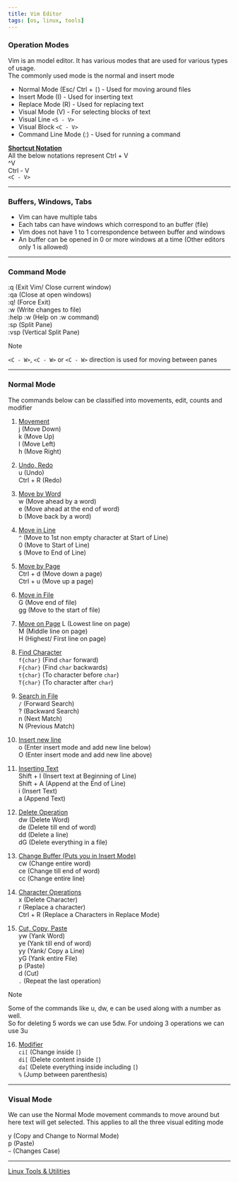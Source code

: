 ```yaml
---
title: Vim Editor
tags: [os, linux, tools]
---
```


### Operation Modes

Vim is an model editor. It has various modes that are used for various types of usage.  
The commonly used mode is the normal and insert mode

* Normal Mode (Esc/ Ctrl + `[`) - Used for moving around files
* Insert Mode (I) - Used for inserting text
* Replace Mode (R) - Used for replacing text
* Visual Mode (V) - For selecting blocks of text
* Visual Line `<S - V>`
* Visual Block `<C - V>`
* Command Line Mode (:) - Used for running a command

**<u>Shortcut Notation</u>**  
All the below notations represent Ctrl + V  
^V  
Ctrl - V  
`<C - V>`

---

### Buffers, Windows, Tabs

* Vim can have multiple tabs
* Each tabs can have windows which correspond to an buffer (file)
* Vim does not have 1 to 1 correspondence between buffer and windows
* An buffer can be opened in 0 or more windows at a time (Other editors only 1 is allowed)

---

### Command Mode

:q (Exit Vim/ Close current window)  
:qa (Close at open windows)  
:q! (Force Exit)  
:w (Write changes to file)  
:help :w (Help on :w command)  
:sp (Split Pane)  
:vsp (Vertical Split Pane)

> [!NOTE]
> `<C - W>`,  `<C - W>` or `<C - W>` direction is used for moving between panes

---

### Normal Mode

The commands below can be classified into movements, edit, counts and modifier

1. <u>Movement</u>  
j (Move Down)  
k (Move Up)  
l (Move Left)  
h (Move Right)

2. <u>Undo, Redo</u>  
u (Undo)  
Ctrl + R (Redo)

3. <u>Move by Word</u>  
w (Move ahead by a word)  
e (Move ahead at the end of word)  
b (Move back by a word)

4. <u>Move in Line</u>  
`^` (Move to 1st non empty character at Start of Line)  
0 (Move to Start of Line)  
`$` (Move to End of Line)

5. <u>Move by Page</u>  
Ctrl + d (Move down a page)  
Ctrl + u (Move up a page)

6. <u>Move in File</u>  
G (Move end of file)  
gg (Move to the start of file)

7. <u>Move on Page</u>
L (Lowest line on page)  
M (Middle line on page)  
H (Highest/ First line on page)

8. <u>Find Character</u>  
`f{char}` (Find `char` forward)  
`F{char}` (Find `char` backwards)  
`t{char}` (To character before `char`)  
`T{char}` (To character after `char`)

9. <u>Search in File</u>  
`/` (Forward Search)  
? (Backward Search)  
n (Next Match)  
N (Previous Match)

10. <u>Insert new line</u>  
o (Enter insert mode and add new line below)  
O (Enter insert mode and add new line above)

11. <u>Inserting Text</u>  
Shift + I (Insert text at Beginning of Line)  
Shift + A (Append at the End of Line)  
i (Insert Text)  
a (Append Text)

12. <u>Delete Operation</u>  
dw (Delete Word)  
de (Delete till end of word)  
dd (Delete a line)  
dG (Delete everything in a file)

13. <u>Change Buffer (Puts you in Insert Mode)</u>  
cw (Change entire word)  
ce (Change till end of word)  
cc (Change entire line)

14. <u>Character Operations</u>  
x (Delete Character)  
r (Replace a character)  
Ctrl + R (Replace a Characters in Replace Mode)

15. <u>Cut, Copy, Paste</u>  
yw (Yank Word)  
ye (Yank till end of word)  
yy (Yank/ Copy a Line)  
yG (Yank entire File)  
p (Paste)  
d (Cut)  
`.` (Repeat the last operation)

> [!NOTE]
> Some of the commands like u, dw, e can be used along with a number as well.  
> So for deleting 5 words we can use 5dw. For undoing 3 operations we can use 3u

16. <u>Modifier</u>  
`ci[` (Change inside `[`)  
`di[` (Delete content inside `[`)  
`da[` (Delete everything inside including `[`)  
`%` (Jump between parenthesis)

---

### Visual Mode

We can use the Normal Mode movement commands to move around but here text will get selected. This applies to all the three visual editing mode

y (Copy and Change to Normal Mode)  
p (Paste)  
`~` (Changes Case)

---

[Linux Tools & Utilities](Linux%20Tools%20&%20Utilities.md)